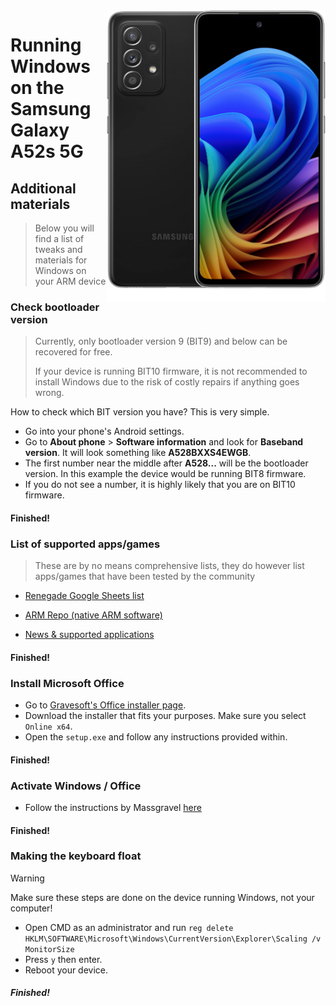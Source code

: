 <img align="right" src="https://github.com/n00b69/woa-a52s/blob/main/a52s.png" width="350" alt="Windows 11 running on a52sxq">

# Running Windows on the Samsung Galaxy A52s 5G

## Additional materials
> Below you will find a list of tweaks and materials for Windows on your ARM device


### Check bootloader version
> Currently, only bootloader version 9 (BIT9) and below can be recovered for free.
> 
> If your device is running BIT10 firmware, it is not recommended to install Windows due to the risk of costly repairs if anything goes wrong.

How to check which BIT version you have? This is very simple.
- Go into your phone's Android settings.
- Go to **About phone** > **Software information** and look for **Baseband version**. It will look something like **A528BXXS4EWGB**.
- The first number near the middle after **A528...** will be the bootloader version. In this example the device would be running BIT8 firmware.
- If you do not see a number, it is highly likely that you are on BIT10 firmware.

#### Finished!


### List of supported apps/games
> These are by no means comprehensive lists, they do however list apps/games that have been tested by the community

- [Renegade Google Sheets list](https://docs.google.com/spreadsheets/d/1XYuoySgYQE0HL573sA-0RGMX7I4lt5rWJuQ8Z8yRJNY/edit?usp=drivesdk)

- [ARM Repo (native ARM software)](https://armrepo.ver.lt/)

- [News & supported applications](https://windowsonarm.org/)

#### Finished!


### Install Microsoft Office
- Go to [Gravesoft's Office installer page](https://gravesoft.dev/office_c2r_links).
- Download the installer that fits your purposes. Make sure you select `Online x64`.
- Open the `setup.exe` and follow any instructions provided within.

#### Finished!


### Activate Windows / Office
- Follow the instructions by Massgravel [here](https://github.com/massgravel/Microsoft-Activation-Scripts)

#### Finished!


### Making the keyboard float
> [!WARNING]  
> Make sure these steps are done on the device running Windows, not your computer!

- Open CMD as an administrator and run ```reg delete HKLM\SOFTWARE\Microsoft\Windows\CurrentVersion\Explorer\Scaling /v MonitorSize```
- Press `y` then enter.
- Reboot your device.

##### Finished!








